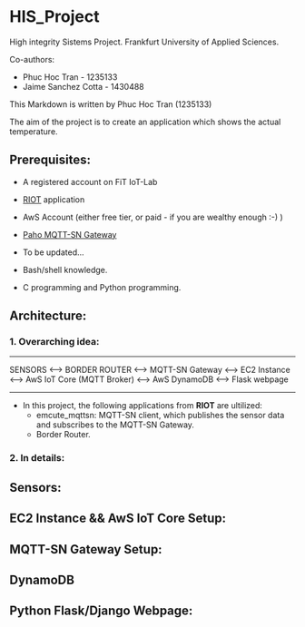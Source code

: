 # HIS_Project
High integrity Sistems Project. Frankfurt University of Applied Sciences.

Co-authors: 
- Phuc Hoc Tran - 1235133 
- Jaime Sanchez Cotta - 1430488

This Markdown is written by Phuc Hoc Tran (1235133)

The aim of the project is to create an application which shows the actual temperature.
## Prerequisites: 
- A registered account on FiT IoT-Lab
- [RIOT](https://github.com/RIOT-OS/RIOT "RIOT") application 
- AwS Account (either free tier, or paid - if you are wealthy enough :-) )
- [Paho MQTT-SN Gateway](https://github.com/eclipse/paho.mqtt-sn.embedded-c/tree/master/MQTTSNGateway "Paho MQTT-SN Gateway") 
- To be updated...

- Bash/shell knowledge.
- C programming and Python programming. 


## Architecture: 
### 1. Overarching idea: 
---
SENSORS <--> BORDER ROUTER <--> MQTT-SN Gateway <--> EC2 Instance <--> AwS IoT Core (MQTT Broker) <--> AwS DynamoDB <--> Flask webpage
___

- In this project, the following applications from **RIOT** are ultilized: 
    * emcute_mqttsn: MQTT-SN client, which publishes the sensor data and subscribes to the MQTT-SN Gateway.
    * Border Router.

### 2. In details:

## Sensors: 
## EC2 Instance && AwS IoT Core Setup: 
## MQTT-SN Gateway Setup:
## DynamoDB
## Python Flask/Django Webpage: 